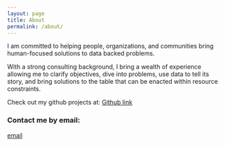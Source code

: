 ```yaml
---
layout: page
title: About
permalink: /about/
---
```


I am committed to helping people, organizations, and communities bring human-focused solutions to data backed problems. 

With a strong consulting background, I bring a wealth of experience allowing me to clarify objectives, dive into problems, use data to tell its story, and bring solutions to the table that can be enacted within resource constraints.

Check out my github projects at: 
[Github link](https://github.com/cdubbs512)

### Contact me by email:

[email](malito:christopher@christopherwilliams.us)
